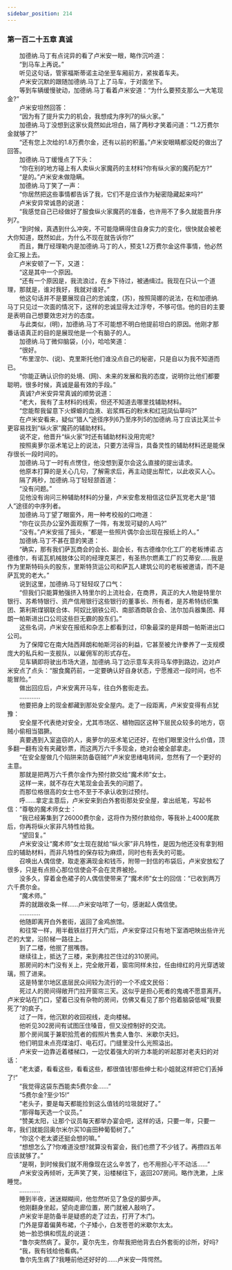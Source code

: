```yaml
---
sidebar_position: 214
---
```

### 第一百二十五章 真诚  


　　加德纳.马丁有点诧异的看了卢米安一眼，略作沉吟道：  
　　“到马车上再说。”  
　　听见这句话，管家福斯蒂诺主动坐至车厢前方，紧挨着车夫。  
　　卢米安沉默的跟随加德纳.马丁上了马车，于对面坐下。  
　　等到车辆缓慢驶动，加德纳.马丁看着卢米安道：“为什么要预支那么一大笔现金?”  
　　卢米安坦然回答：  
　　“因为有了提升实力的机会，我想成为序列7的纵火家。”  
　　加德纳.马丁没想到这家伙竟然如此坦白，隔了两秒才笑着问道：“1.2万费尔金就够了?”  
　　“还有您上次给的1.8万费尔金，还有以前的积蓄。”卢米安眼睛都没眨的做出了回答。  
　　加德纳.马丁缓慢点了下头：  
　　“你在别的地方碰上有人卖纵火家魔药的主材料?你有纵火家的魔药配方?”  
　　“是的。”卢米安未做隐瞒。  
　　加德纳.马丁笑了一声：  
　　“你居然把这些事情都告诉了我，它们不是应该作为秘密隐藏起来吗?”  
　　卢米安异常诚恳的说道：  
　　“我感觉自己已经做好了服食纵火家魔药的准备，也许用不了多久就能晋升序列7。  
　　“到时候，真遇到什么冲突，不可能隐瞒得住自身实力的变化，很快就会被老大你知道，既然如此，为什么不现在就告诉你?”  
　　而且，舞厅经理勒内是加德纳.马丁的人，预支1.2万费尔金这件事情，他必然会汇报上去。  
　　卢米安顿了一下，又道：  
　　“这是其中一个原因。  
　　“还有一个原因是，我流浪过，在乡下待过，被通缉过。我现在只认一个道理，那就是，谁对我好，我就对谁好。”  
　　他这句话并不是要展现自己的忠诚度，(苏)，按照简娜的说法，在和加德纳.马丁只见过一次面的情况下，这样的忠诚显得太过浮夸，不够可信。他的目的主要是表明自己想要效忠对方的态度。  
　　与此类似，(明)，加德纳.马丁不可能想不明白他提前坦白的原因。他刚才那番话语真正的目的是展现他是一个有脑子的人。  
　　加德纳.马丁微仰脑袋，(小)，哈哈笑道：  
　　“很好。  
　　“布里涅尔、(说)、克里斯托他们谁没点自己的秘密，只是自以为我不知道而已。  
　　“你能正确认识你的处境、(网)、未来的发展和我的态度，说明你比他们都要聪明，很多时候，真诚是最有效的手段。”  
　　真诚?卢米安异常真诚的顺势说道：  
　　“老大，我有了主材料的线索，但还不知道去哪里找辅助材料。  
　　“您能帮我留意下火蝾螈的血液、岩浆辉石的粉末和红冠凤仙草吗?”  
　　在卢米安看来，疑似“猎人”途径序列6乃至序列5的加德纳.马丁应该比芙兰卡更容易找到“纵火家”魔药的辅助材料。  
　　说不定，他晋升“纵火家”时还有辅助材料没用完呢?  
　　按照奥萝尔巫术笔记上的说法，只要方法得当，具备灵性的辅助材料还是能保存很长一段时间的。  
　　加德纳.马丁一时有点愣住，他没想到夏尔会这么直接的提出请求。  
　　他原本打算的是关心几句，了解需求后，再主动提出帮忙，以此收买人心。  
　　隔了两秒，加德纳.马丁轻轻颔首道：  
　　“没有问题。”  
　　见他没有询问三种辅助材料的分量，卢米安愈发相信这位萨瓦党老大是“猎人”途径的中序列者。  
　　加德纳.马丁望了眼窗外，用一种考校般的口吻道：  
　　“你在议员办公室外面观察了一阵，有发现可疑的人吗?”  
　　“没有。”卢米安摇了摇头，“都是一些照片偶尔会出现在报纸上的人。”  
　　加德纳.马丁不甚在意的笑道：  
　　“确实，那有我们萨瓦商会的会长、副会长，有古德维尔化工厂的老板博诺.古德维尔，有诺瓦机械肢体公司的经理克莱芒，有圣热尔燃素工厂的艾蒂安……我是作为里斯特码头的股东，里斯特货运公司和萨瓦人建筑公司的老板被邀请，而不是萨瓦党的老大。”  
　　说到这里，加德纳.马丁轻轻叹了口气：  
　　“但我们只能算勉强挤入特里尔的上流社会，在商界，真正的大人物是特里尔银行、苏希特银行、资产信用银行这些银行的董事长、所有者，是苏希特纺织集团、第利斯煤钢联合体、阿奴比钢铁公司、南部酒商联合会、法尔加兵器集团、拜朗一帕斯进出口公司这些巨无霸的股东们。”  
　　这些名词，卢米安在报纸和杂志上都看到过，印象最深的是拜朗一帕斯进出口公司。  
　　为了保障它在南大陆西拜朗和帕斯河谷的利益，它甚至被允许豢养了一支规模庞大的私兵和一支舰队，以雇佣军的形式存在。  
　　见车辆即将驶出市场大道，加德纳.马丁边示意车夫将马车停到路边，边对卢米安点了点头：“服食魔药前，一定要确认好自身状态，宁愿推迟一段时间，也不能冒险。”  
　　做出回应后，卢米安离开马车，往白外套街走去。  
　　…………  
　　他要把身上的现金都藏到那处安全屋内。走了一段距离，卢米安变得有点犹豫：  
　　安全屋不代表绝对安全，尤其市场区、植物园区这种下层民众较多的地方，窃贼小偷相当猖獗。  
　　真要遇到入室盗窃的人，奥萝尔的巫术笔记还好，在他们眼里没什么价值，顶多翻一翻有没有夹藏钞票，而这两万六千多现金，绝对会被全部拿走。  
　　“在安全屋做几个陷阱来防备窃贼?”卢米安思绪电转间，忽然有了一个更好的主意。  
　　那就是把两万六千费尔金作为预付款交给“魔术师”女士。  
　　这样一来，就不存在大笔现金会丢失的问题了。  
　　而那位格很高的女士也不至于不承认收到过预付。  
　　呼……拿定主意后，卢米安来到白外套街那处安全屋，拿出纸笔，写起书信：“尊敬的魔术师女士：  
　　“我已经筹集到了26000费尔金，这将作为预付款给你，等我补上4000尾款后，你再将纵火家非凡特性给我。  
　　“望回复。”  
　　卢米安没让“魔术师”女士现在就给“纵火家”非凡特性，是因为他还没有拿到相应的辅助材料，而非凡特性的保存较为麻烦，同时也有丢失的可能。  
　　召唤出人偶信使，取走塞满现金和钱币，附带一封信的布袋后，卢米安放松了很多，只是有点担心那位信使会不会在灵界被抢。  
　　没多久，穿着金色裙子的人偶信使带来了“魔术师”女士的回信：“已收到两万六千费尔金。  
　　“魔术师。”  
　　弄的就跟收条一样……卢米安咕哝了一句，感谢起人偶信使。  
　　…………  
　　他随即离开白外套街，返回了金鸡旅馆。  
　　和往常一样，用半截铁丝打开大门后，卢米安穿过只有地下室酒吧映出些许光芒的大堂，沿阶梯一路往上。  
　　到了二楼，他抿了抿嘴唇。  
　　继续往上，抵达了三楼，来到弗拉芒住过的310房间。  
　　那房间的木门没有关上，完全敞开着，窗帘同样未拉，任由绯红的月光穿透玻璃，照了进来。  
　　这是特里尔地区底层民众间较为流行的一个不成文民俗：  
　　死过人的房间得敞开门拉开窗帘三天。这似乎是担心死者的鬼魂不愿意离开。卢米安站在门口，望着已没有杂物的房间，仿佛又看见了那个抱着脑袋低喊“我要死了”的疯子。  
　　过了一阵，他沉默的收回视线，走向楼梯。  
　　他听见302房间有试图压住嗓音，但又没控制好的交流。  
　　那个房间属于兼职拾荒者的假照片售卖人鲁尔、米歇尔夫妇。  
　　他们明显未点亮煤油灯、电石灯。门缝里没什么光照溢出。  
　　卢米安一边靠近着楼梯口，一边仗着强大的听力本能的听起那对老夫妇的对话：  
　　“老太婆，看看这些，看看这些，都很值钱!那些绅士和小姐就这样把它们丢掉了!”  
　　“我觉得这袋东西能卖5费尔金……”  
　　“5费尔金?至少15!”  
　　“老头子，要是每天都能捡到这么值钱的垃圾就好了。”  
　　“那得每天选一个议员。”  
　　“赞美太阳，让那个议员每天都举办宴会吧，这样的话，只要一年，只要一年，我们就能回奥尔米尔买10亩田种葡萄树了。”  
　　“你这个老太婆还挺会想的嘛。”  
　　“想想怎么了?你难道没想?就算没有宴会，我们也攒了不少钱了。再攒四五年应该就够了。”  
　　“是啊，到时候我们就不用像现在这么辛苦了，也不用担心干不动活……”  
　　卢米安没再倾听，无声笑了笑，沿楼梯往下，返回207房间。略作洗漱，上床睡觉。  
　　…………  
　　睡到半夜，迷迷糊糊间，他忽然听见了急促的脚步声。  
　　他刚翻身坐起，望向走廊位置，房门就被人敲响了。  
　　卢米安半是防备半是疑惑的走了过去，打开了木门。  
　　门外是穿着偏黄布裙，个子矮小，白发苍苍的米歇尔太太。  
　　她一脸恐惧和慌乱的说道：  
　　“鲁尔突然病了。夏尔，夏尔先生，你帮我把他背去白外套街的诊所，好吗?  
　　“我，我有钱给他看病。”  
　　鲁尔先生病了?我睡前他还好好的……卢米安一阵愕然。  
